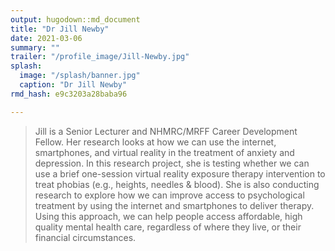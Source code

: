 ```yaml
---
output: hugodown::md_document
title: "Dr Jill Newby"
date: 2021-03-06
summary: ""
trailer: "/profile_image/Jill-Newby.jpg"
splash:
  image: "/splash/banner.jpg"
  caption: "Dr Jill Newby"
rmd_hash: e9c3203a28baba96

---
```


> Jill is a Senior Lecturer and NHMRC/MRFF Career Development Fellow. Her research looks at how we can use the internet, smartphones, and virtual reality in the treatment of anxiety and depression. In this research project, she is testing whether we can use a brief one-session virtual reality exposure therapy intervention to treat phobias (e.g., heights, needles & blood). She is also conducting research to explore how we can improve access to psychological treatment by using the internet and smartphones to deliver therapy. Using this approach, we can help people access affordable, high quality mental health care, regardless of where they live, or their financial circumstances.

